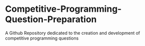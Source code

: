 # Competitive-Programming-Question-Preparation
A Github Repository dedicated to the creation and development of competitive programming questions
